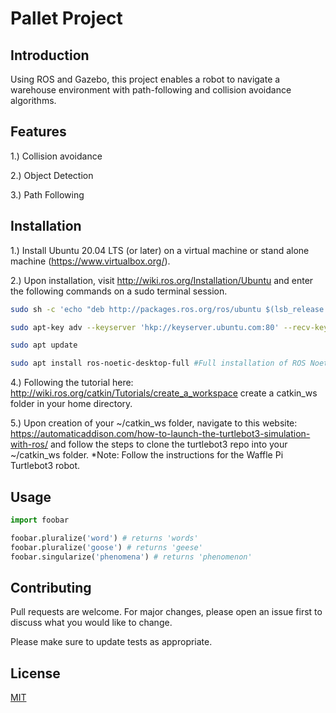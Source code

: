 # Pallet Project

## Introduction 

Using ROS and Gazebo, this project enables a robot to navigate a warehouse environment with path-following and collision avoidance algorithms.

## Features
1.) Collision avoidance

2.) Object Detection

3.) Path Following

## Installation

1.) Install Ubuntu 20.04 LTS (or later) on a virtual machine or stand alone machine (https://www.virtualbox.org/).

2.) Upon installation, visit http://wiki.ros.org/Installation/Ubuntu and enter the following commands on a sudo terminal session. 

```bash
sudo sh -c 'echo "deb http://packages.ros.org/ros/ubuntu $(lsb_release -sc) main" > /etc/apt/sources.list.d/ros-latest.list'

sudo apt-key adv --keyserver 'hkp://keyserver.ubuntu.com:80' --recv-key C1CF6E31E6BADE8868B172B4F42ED6FBAB17C654

sudo apt update

sudo apt install ros-noetic-desktop-full #Full installation of ROS Noetic / Gazebo
```
4.) Following the tutorial here: http://wiki.ros.org/catkin/Tutorials/create_a_workspace create a catkin_ws folder in your home directory.

5.) Upon creation of your ~/catkin_ws folder, navigate to this website: https://automaticaddison.com/how-to-launch-the-turtlebot3-simulation-with-ros/ and follow the steps to clone the turtlebot3 repo into your ~/catkin_ws folder. *Note: Follow the instructions for the Waffle Pi Turtlebot3 robot.

## Usage

```python
import foobar

foobar.pluralize('word') # returns 'words'
foobar.pluralize('goose') # returns 'geese'
foobar.singularize('phenomena') # returns 'phenomenon'
```

## Contributing
Pull requests are welcome. For major changes, please open an issue first to discuss what you would like to change.

Please make sure to update tests as appropriate.

## License
[MIT](https://choosealicense.com/licenses/mit/)
